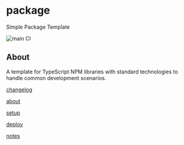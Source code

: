 # package

Simple Package Template

![main CI](https://github.com/wandyezj/package/actions/workflows/main.yml/badge.svg?branch=main)

## About

A template for TypeScript NPM libraries with standard technologies to handle common development scenarios.

[changelog](./CHANGELOG.md)

[about](./documentation/about.md)

[setup](./documentation/setup.md)

[deploy](./documentation/deploy.md)

[notes](./documentation/notes.md)

